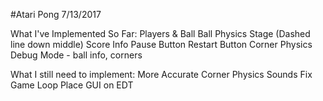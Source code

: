 #Atari Pong  7/13/2017

What I've Implemented So Far:
Players & Ball
Ball Physics
Stage (Dashed line down middle)
Score Info
Pause Button
Restart Button
Corner Physics
Debug Mode - ball info, corners

What I still need to implement:
More Accurate Corner Physics
Sounds
Fix Game Loop
Place GUI on EDT
